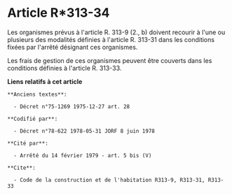 # Article R*313-34

Les organismes prévus à l'article R. 313-9 (2., b) doivent recourir à l'une ou plusieurs des modalités définies à l'article
R. 313-31 dans les conditions fixées par l'arrêté désignant ces organismes.

Les frais de gestion de ces organismes peuvent être couverts dans les conditions définies à l'article R. 313-33.

**Liens relatifs à cet article**

	**Anciens textes**:

	  - Décret n°75-1269 1975-12-27 art. 28

	**Codifié par**:

	  - Décret n°78-622 1978-05-31 JORF 8 juin 1978

	**Cité par**:

	  - Arrêté du 14 février 1979 - art. 5 bis (V)

	**Cite**:

	  - Code de la construction et de l'habitation R313-9, R313-31, R313-33
